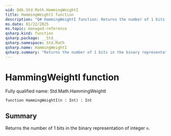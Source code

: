 ```yaml
---
uid: Qdk.Std.Math.HammingWeightI
title: HammingWeightI function
description: "Q# HammingWeightI function: Returns the number of 1 bits in the binary representation of integer `n`."
ms.date: 01/22/2025
ms.topic: managed-reference
qsharp.kind: function
qsharp.package: __Std__
qsharp.namespace: Std.Math
qsharp.name: HammingWeightI
qsharp.summary: "Returns the number of 1 bits in the binary representation of integer `n`."
---
```


# HammingWeightI function

Fully qualified name: Std.Math.HammingWeightI

```qsharp
function HammingWeightI(n : Int) : Int
```

## Summary
Returns the number of 1 bits in the binary representation of integer `n`.
